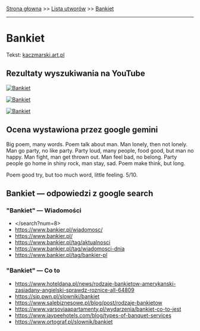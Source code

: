 [Strona głowna](../index.md) >> [Lista utworów](../list.md) >> [Bankiet](71.md)

---

# Bankiet

Tekst: [kaczmarski.art.pl](https://www.kaczmarski.art.pl/tworczosc/wiersze/bankiet/)

## Rezultaty wyszukiwania na YouTube

[![Bankiet](http://img.youtube.com/vi/r1DcR6fjmvc/0.jpg)](https://www.youtube.com/watch?v=r1DcR6fjmvc "Bankiet - YouTube")

[![Bankiet](http://img.youtube.com/vi/bPnCjfIwtd4/0.jpg)](https://www.youtube.com/watch?v=bPnCjfIwtd4 "01 Jacek Kaczmarski - Hymn wieczoru kawalerskiego czyli żale polonistycznych degeneratów Bankiet - YouTube")

[![Bankiet](http://img.youtube.com/vi/eoIH0B8Rg4A/0.jpg)](https://www.youtube.com/watch?v=eoIH0B8Rg4A "02 Jacek Kaczmarski - Spotkanie w porcie Bankiet 1992 - YouTube")

## Ocena wystawiona przez google gemini

Big poem, many words. Poem talk about man. Man lonely, then not lonely. Man go party, no like party. Party loud, many people, food good, but man no happy. Man fight, man get thrown out. Man feel bad, no belong. Party people go home in shiny rock, man stay, sad. Poem make think, but long. 

Poem good try, but too much word, little feeling. 5/10.


## Bankiet — odpowiedzi z google search

### "Bankiet" — Wiadomości

 - </search?num=8>
 - <https://www.bankier.pl/wiadomosc/>
 - <https://www.bankier.pl/>
 - <https://www.bankier.pl/tag/aktualnosci>
 - <https://www.bankier.pl/tag/wiadomosci-dnia>
 - <https://www.bankier.pl/tag/bankier-pl>

### "Bankiet" — Co to

 - <https://www.hoteldana.pl/news/rodzaje-bankietow-amerykanski-zasiadany-angielski-sprawdz-roznice-all-64809>
 - <https://sjp.pwn.pl/slowniki/bankiet>
 - <https://www.salebiznesowe.pl/blog/post/rodzaje-bankietow>
 - <https://www.varsoviaapartamenty.pl/wydarzenia/bankiet-co-to-jest>
 - <https://www.jaypeehotels.com/blog/types-of-banquet-services>
 - <https://www.ortograf.pl/slownik/bankiet>


